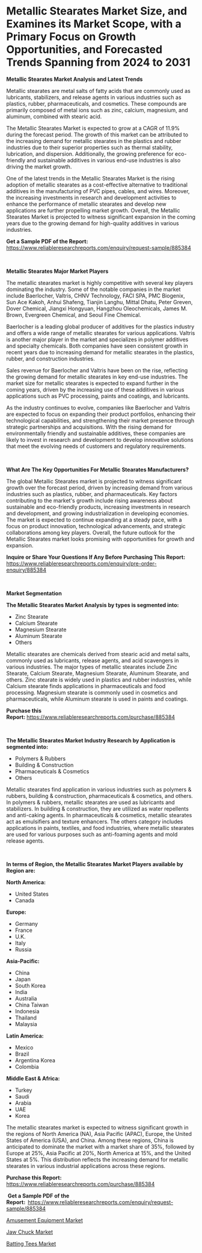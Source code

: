 <p><h1>Metallic Stearates Market Size, and Examines its Market Scope, with a Primary Focus on Growth Opportunities, and Forecasted Trends Spanning from 2024 to 2031</h1></p><p><strong>Metallic Stearates Market Analysis and Latest Trends</strong></p>
<p><p>Metallic stearates are metal salts of fatty acids that are commonly used as lubricants, stabilizers, and release agents in various industries such as plastics, rubber, pharmaceuticals, and cosmetics. These compounds are primarily composed of metal ions such as zinc, calcium, magnesium, and aluminum, combined with stearic acid.</p><p>The Metallic Stearates Market is expected to grow at a CAGR of 11.9% during the forecast period. The growth of this market can be attributed to the increasing demand for metallic stearates in the plastics and rubber industries due to their superior properties such as thermal stability, lubrication, and dispersion. Additionally, the growing preference for eco-friendly and sustainable additives in various end-use industries is also driving the market growth.</p><p>One of the latest trends in the Metallic Stearates Market is the rising adoption of metallic stearates as a cost-effective alternative to traditional additives in the manufacturing of PVC pipes, cables, and wires. Moreover, the increasing investments in research and development activities to enhance the performance of metallic stearates and develop new applications are further propelling market growth. Overall, the Metallic Stearates Market is projected to witness significant expansion in the coming years due to the growing demand for high-quality additives in various industries.</p></p>
<p><strong>Get a Sample PDF of the Report:&nbsp;</strong> <a href="https://www.reliableresearchreports.com/enquiry/request-sample/885384">https://www.reliableresearchreports.com/enquiry/request-sample/885384</a></p>
<p>&nbsp;</p>
<p><strong>Metallic Stearates Major Market Players</strong></p>
<p><p>The metallic stearates market is highly competitive with several key players dominating the industry. Some of the notable companies in the market include Baerlocher, Valtris, CHNV Technology, FACI SPA, PMC Biogenix, Sun Ace Kakoh, Anhui Shafeng, Tianjin Langhu, Mittal Dhatu, Peter Greven, Dover Chemical, Jiangxi Hongyuan, Hangzhou Oleochemicals, James M. Brown, Evergreen Chemical, and Seoul Fine Chemical.</p><p>Baerlocher is a leading global producer of additives for the plastics industry and offers a wide range of metallic stearates for various applications. Valtris is another major player in the market and specializes in polymer additives and specialty chemicals. Both companies have seen consistent growth in recent years due to increasing demand for metallic stearates in the plastics, rubber, and construction industries.</p><p>Sales revenue for Baerlocher and Valtris have been on the rise, reflecting the growing demand for metallic stearates in key end-use industries. The market size for metallic stearates is expected to expand further in the coming years, driven by the increasing use of these additives in various applications such as PVC processing, paints and coatings, and lubricants.</p><p>As the industry continues to evolve, companies like Baerlocher and Valtris are expected to focus on expanding their product portfolios, enhancing their technological capabilities, and strengthening their market presence through strategic partnerships and acquisitions. With the rising demand for environmentally friendly and sustainable additives, these companies are likely to invest in research and development to develop innovative solutions that meet the evolving needs of customers and regulatory requirements.</p></p>
<p>&nbsp;</p>
<p><strong>What Are The Key Opportunities For Metallic Stearates Manufacturers?</strong></p>
<p><p>The global Metallic Stearates market is projected to witness significant growth over the forecast period, driven by increasing demand from various industries such as plastics, rubber, and pharmaceuticals. Key factors contributing to the market's growth include rising awareness about sustainable and eco-friendly products, increasing investments in research and development, and growing industrialization in developing economies. The market is expected to continue expanding at a steady pace, with a focus on product innovation, technological advancements, and strategic collaborations among key players. Overall, the future outlook for the Metallic Stearates market looks promising with opportunities for growth and expansion.</p></p>
<p><strong>Inquire or Share Your Questions If Any Before Purchasing This Report:</strong> <a href="https://www.reliableresearchreports.com/enquiry/pre-order-enquiry/885384">https://www.reliableresearchreports.com/enquiry/pre-order-enquiry/885384</a></p>
<p>&nbsp;</p>
<p><strong>Market Segmentation</strong></p>
<p><strong>The Metallic Stearates Market Analysis by types is segmented into:</strong></p>
<p><ul><li>Zinc Stearate</li><li>Calcium Stearate</li><li>Magnesium Stearate</li><li>Aluminum Stearate</li><li>Others</li></ul></p>
<p><p>Metallic stearates are chemicals derived from stearic acid and metal salts, commonly used as lubricants, release agents, and acid scavengers in various industries. The major types of metallic stearates include Zinc Stearate, Calcium Stearate, Magnesium Stearate, Aluminum Stearate, and others. Zinc stearate is widely used in plastics and rubber industries, while Calcium stearate finds applications in pharmaceuticals and food processing. Magnesium stearate is commonly used in cosmetics and pharmaceuticals, while Aluminum stearate is used in paints and coatings.</p></p>
<p><strong>Purchase this Report:&nbsp;</strong><a href="https://www.reliableresearchreports.com/purchase/885384">https://www.reliableresearchreports.com/purchase/885384</a></p>
<p>&nbsp;</p>
<p><strong>The Metallic Stearates Market Industry Research by Application is segmented into:</strong></p>
<p><ul><li>Polymers & Rubbers</li><li>Building & Construction</li><li>Pharmaceuticals & Cosmetics</li><li>Others</li></ul></p>
<p><p>Metallic stearates find application in various industries such as polymers & rubbers, building & construction, pharmaceuticals & cosmetics, and others. In polymers & rubbers, metallic stearates are used as lubricants and stabilizers. In building & construction, they are utilized as water repellents and anti-caking agents. In pharmaceuticals & cosmetics, metallic stearates act as emulsifiers and texture enhancers. The others category includes applications in paints, textiles, and food industries, where metallic stearates are used for various purposes such as anti-foaming agents and mold release agents.</p></p>
<p>&nbsp;</p>
<p><strong>In terms of Region, the Metallic Stearates Market Players available by Region are:</strong></p>
<p>
    <p> <strong> North America: </strong>
        <ul>
            <li>United States</li>
            <li>Canada</li>
        </ul>
        </p> 
    <p> <strong> Europe: </strong>
        <ul>
            <li>Germany</li>
            <li>France</li>
            <li>U.K.</li>
            <li>Italy</li>
            <li>Russia</li>
        </ul>
        </p> 
    <p> <strong> Asia-Pacific: </strong>
        <ul>
            <li>China</li>
            <li>Japan</li>
            <li>South Korea</li>
            <li>India</li>
            <li>Australia</li>
            <li>China Taiwan</li>
            <li>Indonesia</li>
            <li>Thailand</li>
            <li>Malaysia</li>
        </ul>
        </p> 
    <p> <strong> Latin America: </strong>
        <ul>
            <li>Mexico</li>
            <li>Brazil</li>
            <li>Argentina Korea</li>
            <li>Colombia</li>
        </ul>
        </p> 
    <p> <strong> Middle East & Africa: </strong>
        <ul>
            <li>Turkey</li>
            <li>Saudi</li>
            <li>Arabia</li>
            <li>UAE</li>
            <li>Korea</li>
        </ul>
    </p>
    </p>
<p><p>The metallic stearates market is expected to witness significant growth in the regions of North America (NA), Asia Pacific (APAC), Europe, the United States of America (USA), and China. Among these regions, China is anticipated to dominate the market with a market share of 35%, followed by Europe at 25%, Asia Pacific at 20%, North America at 15%, and the United States at 5%. This distribution reflects the increasing demand for metallic stearates in various industrial applications across these regions.</p></p>
<p><strong>Purchase this Report: </strong><a href="https://www.reliableresearchreports.com/purchase/885384">https://www.reliableresearchreports.com/purchase/885384</a></p>
<p>&nbsp;<strong>Get a Sample PDF of the Report:&nbsp;&nbsp;</strong><a href="https://www.reliableresearchreports.com/enquiry/request-sample/885384">https://www.reliableresearchreports.com/enquiry/request-sample/885384</a></p>
<p><strong></strong></p>
<p><p><a href="https://view.publitas.com/reportprime-1/amusement-equipment-market-size-focuses-on-market-dynamics-in-depth-analysis-and-future-projections-of-its-market-forecasted-for-period-from-2023-to-2030/">Amusement Equipment Market</a></p><p><a href="https://view.publitas.com/reportprime-1/jaw-chuck-market-size-and-growth-market-segmentation-regional-and-country-breakdowns-and-market-trends-for-period-from-2023-2030/">Jaw Chuck Market</a></p><p><a href="https://view.publitas.com/reportprime-1/batting-tees-market-offers-provide-insightful-data-for-the-time-period-from-2023-to-2030-and-also-provide-analysis-based-on-application-type-and-region/">Batting Tees Market</a></p></p>